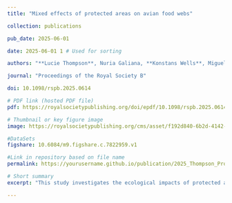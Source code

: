```yaml
---
title: "Mixed effects of protected areas on avian food webs"

collection: publications

pub_date: 2025-06-01

date: 2025-06-01 1 # Used for sorting 

authors: "**Lucie Thompson**, Nuria Galiana, **Konstans Wells**, Miguel Lurgi"

journal: "Proceedings of the Royal Society B"

doi: 10.1098/rspb.2025.0614

# PDF link (hosted PDF file)
pdf: https://royalsocietypublishing.org/doi/epdf/10.1098/rspb.2025.0614

# Thumbnail or key figure image
image: https://royalsocietypublishing.org/cms/asset/f192d840-6b2d-4142-adb8-60610813ff8b/rspb.2025.0614.f001.jpg

#DataSets
figshare: 10.6084/m9.figshare.c.7822959.v1

#Link in repository based on file name
permalink: https://yourusername.github.io/publication/2025_Thompson_ProcR  

# Short summary
excerpt: "This study investigates the ecological impacts of protected areas on avian food webs in European landscapes. By integrating large-scale field data with network analysis, this study demonstrates, how protection status influences trophic interactions, species richness, and ecosystem resilience. While protected areas generally enhance biodiversity, the effects on food web structure are nuanced, varying with habitat type and conservation strategies. This work provides insights for optimizing protected area management to sustain ecological functions and biodiversity."

---
```










